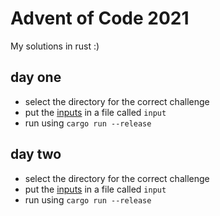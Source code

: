 # Advent of Code 2021
My solutions in rust :)
## day one
- select the directory for the correct challenge
- put the [inputs](https://adventofcode.com/2021/day/1/input "Redirect to adventofcode.com - You need to be logged in to get your sample values") in a file called `input`
- run using `cargo run --release`
## day two
- select the directory for the correct challenge
- put the [inputs](https://adventofcode.com/2021/day/2/input "Redirect to adventofcode.com - You need to be logged in to get your sample values") in a file called `input`
- run using `cargo run --release`